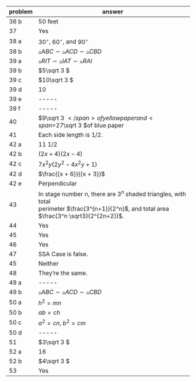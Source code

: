 
## 


|problem|answer|
|-------|------|
|36 b|50 feet|
|37|Yes|
|38 a|<span>${30^ \circ }$</span>, <span>${60^ \circ }$</span>, and <span>${90^ \circ }$</span>|
|38 b|<span>$\vartriangle ABC \sim \vartriangle ACD \sim \vartriangle CBD$</span>|
|39 a|<span>$\vartriangle RIT \sim \vartriangle IAT \sim \vartriangle RAI$</span>|
|39 b|<span>$5\sqrt 3 $</span>|
|39 c|<span>$10\sqrt 3 $</span>|
|39 d|10|
|39 e|-----|
|39 f|-----|
|40|<span>$9\sqrt 3 $</span> of yellow paper and <span>$27\sqrt 3 $</span>of blue paper|
|41|Each side length is 1/2.|
|42 a|11 1/2|
|42 b|<span>$(2x + 4)(2x - 4)$</span>|
|42 c|<span>$7{x^2}y(2{y^2} - 4{x^2}y + 1)$</span>|
|42 d|<span>$\frac{{x + 6}}{{x + 3}}$</span>|
|42 e|Perpendicular|
|43|In stage number n, there are <span>${3^n}$</span> shaded triangles, with total <br>perimeter $\frac{3^{n+1}}{2^n}$, and total area $\frac{3^n \sqrt3}{2^{2n+2}}$</span>.|
|44|Yes|
|45|Yes|
|46|Yes|
|47|SSA Case is false.|
|45|Neither|
|48|They’re the same.|
|49 a|-----|
|49 b|<span>$\vartriangle ABC \sim \vartriangle ACD \sim \vartriangle CBD$</span>|
|50 a|<span>${h^2} = mn$</span>|
|50 b|<span>$ab = ch$</span>|
|50 c|<span>${a^2} = cn$</span>, <span>${b^2} = cm$</span>|
|50 d|-----|
|51|<span>$3\sqrt 3 $</span>|
|52 a|16|
|52 b|<span>$4\sqrt 3 $</span>|
|53|Yes|
